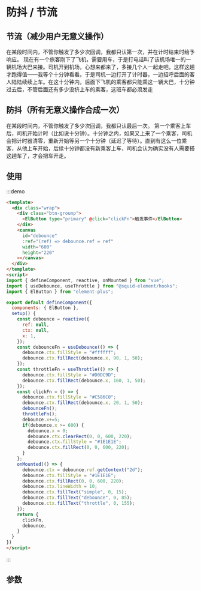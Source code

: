 # 防抖 / 节流

## 节流（减少用户无意义操作）

在某段时间内，不管你触发了多少次回调，我都只认第一次，并在计时结束时给予响应。
现在有一个旅客刚下了飞机，需要用车，于是打电话叫了该机场唯一的一辆机场大巴来接。司机开到机场，心想来都来了，多接几个人一起走吧，这样这趟才跑得值——我等个十分钟看看。于是司机一边打开了计时器，一边招呼后面的客人陆陆续续上车。在这十分钟内，后面下飞机的乘客都只能乘这一辆大巴，十分钟过去后，不管后面还有多少没挤上车的乘客，这班车都必须发走

## 防抖（所有无意义操作合成一次）

在某段时间内，不管你触发了多少次回调，我都只认最后一次。
第一个乘客上车后，司机开始计时（比如说十分钟）。十分钟之内，如果又上来了一个乘客，司机会把计时器清零，重新开始等另一个十分钟（延迟了等待）。直到有这么一位乘客，从他上车开始，后续十分钟都没有新乘客上车，司机会认为确实没有人需要搭这趟车了，才会把车开走。

## 使用

:::demo
```html
<template>
  <div class="wrap">
    <div class="btn-grounp">
      <ElButton type="primary" @click="clickFn">触发事件</ElButton>
    </div>
    <canvas
      id="debounce"
      :ref="(ref) => debounce.ref = ref"
      width="600"
      height="220"
    ></canvas>
  </div>
</template>
<script>
import { defineComponent, reactive, onMounted } from "vue";
import { useDebounce, useThrottle } from "@squid-element/hooks";
import { ElButton } from "element-plus";

export default defineComponent({
  components: { ElButton },
  setup() {
    const debounce = reactive({
      ref: null,
      ctx: null,
      x: 1,
    });
    const debounceFn = useDebounce(() => {
      debounce.ctx.fillStyle = "#ffffff";
      debounce.ctx.fillRect(debounce.x, 90, 1, 50);
    });
    const throttleFn = useThrottle(() => {
      debounce.ctx.fillStyle = "#D0DC9D";
      debounce.ctx.fillRect(debounce.x, 160, 1, 50);
    });
    const clickFn = () => {
      debounce.ctx.fillStyle = "#C586C0";
      debounce.ctx.fillRect(debounce.x, 20, 1, 50);
      debounceFn();
      throttleFn();
      debounce.x+=5;
      if(debounce.x >= 600) {
        debounce.x = 0;
        debounce.ctx.clearRect(0, 0, 600, 220);
        debounce.ctx.fillStyle = "#1E1E1E";
        debounce.ctx.fillRect(0, 0, 600, 220);
      }
    };
    onMounted(() => {
      debounce.ctx = debounce.ref.getContext("2d");
      debounce.ctx.fillStyle = "#1E1E1E";
      debounce.ctx.fillRect(0, 0, 600, 220);
      debounce.ctx.lineWidth = 10;
      debounce.ctx.fillText("simple", 0, 15);
      debounce.ctx.fillText("debounce", 0, 85);
      debounce.ctx.fillText("throttle", 0, 155);
    });
    return {
      clickFn,
      debounce,
    }
  }
})
</script>
```
:::


## 参数
